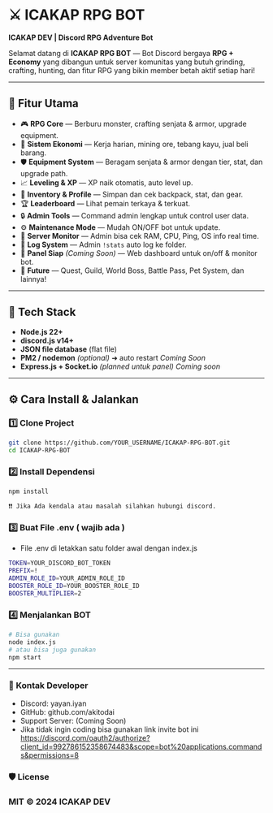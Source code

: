 # ⚔️ ICAKAP RPG BOT

**ICAKAP DEV | Discord RPG Adventure Bot**

Selamat datang di **ICAKAP RPG BOT** — Bot Discord bergaya **RPG + Economy** yang dibangun untuk server komunitas yang butuh grinding, crafting, hunting, dan fitur RPG yang bikin member betah aktif setiap hari!

---

## 📌 **Fitur Utama**

- 🎮 **RPG Core** — Berburu monster, crafting senjata & armor, upgrade equipment.
- 💼 **Sistem Ekonomi** — Kerja harian, mining ore, tebang kayu, jual beli barang.
- 🛡️ **Equipment System** — Beragam senjata & armor dengan tier, stat, dan upgrade path.
- 📈 **Leveling & XP** — XP naik otomatis, auto level up.
- 🎒 **Inventory & Profile** — Simpan dan cek backpack, stat, dan gear.
- 🏆 **Leaderboard** — Lihat pemain terkaya & terkuat.
- 🔒 **Admin Tools** — Command admin lengkap untuk control user data.
- ⚙️ **Maintenance Mode** — Mudah ON/OFF bot untuk update.
- 📡 **Server Monitor** — Admin bisa cek RAM, CPU, Ping, OS info real time.
- 📑 **Log System** — Admin `!stats` auto log ke folder.
- 📜 **Panel Siap** *(Coming Soon)* — Web dashboard untuk on/off & monitor bot.
- 🎉 **Future** — Quest, Guild, World Boss, Battle Pass, Pet System, dan lainnya!

---

## 🚀 **Tech Stack**

- **Node.js 22+**
- **discord.js v14+**
- **JSON file database** (flat file)
- **PM2 / nodemon** *(optional)* ➜ auto restart *Coming Soon*
- **Express.js + Socket.io** *(planned untuk panel)* *Coming soon*

---

## ⚙️ **Cara Install & Jalankan**

### 1️⃣ Clone Project
```bash
git clone https://github.com/YOUR_USERNAME/ICAKAP-RPG-BOT.git
cd ICAKAP-RPG-BOT
```
### 2️⃣ Install Dependensi
```bash
npm install
```
```bash
❗❗ Jika Ada kendala atau masalah silahkan hubungi discord.
```

### 3️⃣ Buat File .env ( wajib ada )
- File .env di letakkan satu folder awal dengan index.js
```bash
TOKEN=YOUR_DISCORD_BOT_TOKEN
PREFIX=!
ADMIN_ROLE_ID=YOUR_ADMIN_ROLE_ID
BOOSTER_ROLE_ID=YOUR_BOOSTER_ROLE_ID
BOOSTER_MULTIPLIER=2
```

### 4️⃣ Menjalankan BOT 
```bash
# Bisa gunakan
node index.js
# atau bisa juga gunakan
npm start
```

---

### 💬 Kontak Developer
- Discord: yayan.iyan
- GitHub: github.com/akitodai
- Support Server: (Coming Soon)
- Jika tidak ingin coding bisa gunakan link invite bot ini
  https://discord.com/oauth2/authorize?client_id=992786152358674483&scope=bot%20applications.commands&permissions=8

### 🛡️ License
### MIT © 2024 ICAKAP DEV

